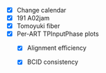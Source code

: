 - [x] Change calendar
- [x] 191 A02jam
- [x] Tomoyuki fiber
- [x] Per-ART TPInputPhase plots
  - [x] Alignment efficiency
  - [x] BCID consistency
  
